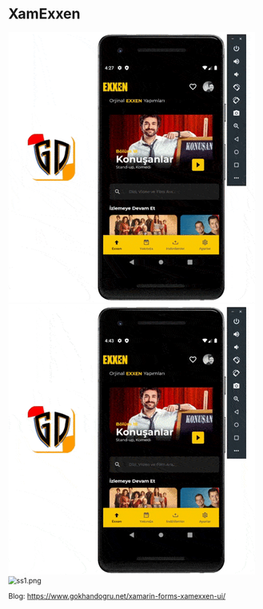 # XamExxen

![xamexxen.gif](https://raw.githubusercontent.com/dgokhan/XamExxen/main/gif/MainPage.gif)
![xamexxend.gif](https://raw.githubusercontent.com/dgokhan/XamExxen/main/gif/DetailPage.gif)
![ss1.png](https://cdn.dribbble.com/users/3156640/screenshots/14951365/media/786cd31e8f9c6ef7bc71f2ead5d9ccec.jpg?compress=1&resize=1000x750)
 

Blog:
https://www.gokhandogru.net/xamarin-forms-xamexxen-ui/

